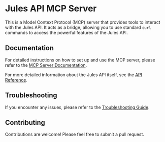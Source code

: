 # Jules API MCP Server

This is a Model Context Protocol (MCP) server that provides tools to interact with the Jules API. It acts as a bridge, allowing you to use standard `curl` commands to access the powerful features of the Jules API.

## Documentation

For detailed instructions on how to set up and use the MCP server, please refer to the [MCP Server Documentation](docs/mcp_server.md).

For more detailed information about the Jules API itself, see the [API Reference](docs/api.md).

## Troubleshooting

If you encounter any issues, please refer to the [Troubleshooting Guide](docs/troubleshooting.md).

## Contributing

Contributions are welcome! Please feel free to submit a pull request.